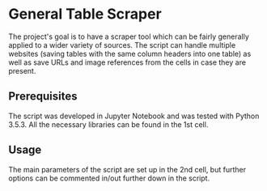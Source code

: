 # General Table Scraper

The project's goal is to have a scraper tool which can be fairly generally applied to a wider variety of sources. The script can handle multiple websites (saving tables with the same column headers into one table) as well as save URLs and image references from the cells in case they are present.

## Prerequisites

The script was developed in Jupyter Notebook and was tested with Python 3.5.3. All the necessary libraries can be found in the 1st cell.

## Usage

The main parameters of the script are set up in the 2nd cell, but further options can be commented in/out further down in the script.